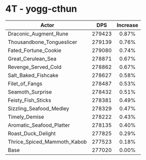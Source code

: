 # 4T - yogg-cthun
| Actor | DPS | Increase |
|---|:---:|:---:|
|Draconic_Augment_Rune|279423|0.87%|
|Thousandbone_Tongueslicer|279139|0.76%|
|Fated_Fortune_Cookie|279080|0.74%|
|Great_Cerulean_Sea|278871|0.67%|
|Revenge_Served_Cold|278862|0.67%|
|Salt_Baked_Fishcake|278627|0.58%|
|Filet_of_Fangs|278487|0.53%|
|Seamoth_Surprise|278432|0.51%|
|Feisty_Fish_Sticks|278381|0.49%|
|Sizzling_Seafood_Medley|278329|0.47%|
|Timely_Demise|278222|0.43%|
|Aromatic_Seafood_Platter|278135|0.40%|
|Roast_Duck_Delight|277825|0.29%|
|Thrice_Spiced_Mammoth_Kabob|277523|0.18%|
|Base|277020|0.00%|
